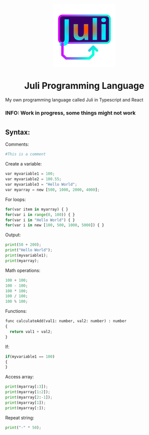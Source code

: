  <p align="center">
    <img src="images/icon.svg" height="200px" width="auto" alt="alternate text">
 </p>
 <h1  align="center">Juli Programming Language</h1>
My own programming language called Juli in Typescript and React
 
### INFO: Work in progress, some things might not work
#


## Syntax:

Comments:
```py
#This is a comment
```

Create a variable:
```py
var myvariable1 = 100;
var myvariable2 = 100.55;
var myvariable3 = "Hello World";
var myarray = new [500, 1000, 2000, 4000];
```
For loops:
```py
for(var item in myarray) { }
for(var i in range(0, 100)) { }
for(var i in "Hello World") { }
for(var i in new [100, 500, 1000, 5000]) { }
```

Output:
```py
print(50 + 200);
print("Hello World");
print(myvariable1);
print(myarray);
```

Math operations:
```py
100 + 100;
100 - 100;
100 * 100;
100 / 100;
100 % 100;
```

Functions:
```py
func calculateAdd(val1: number, val2: number) : number
{
  return val1 + val2;
}
```

If:
```py
if(myvariable1 == 100)
{
}
```

Access array:
```py
print(myarray[:3]);
print(myarray[1:2]);
print(myarray[2:-1]);
print(myarray[1]);
print(myarray[:]);
```

Repeat string:
```py
print("-" * 50);
```

